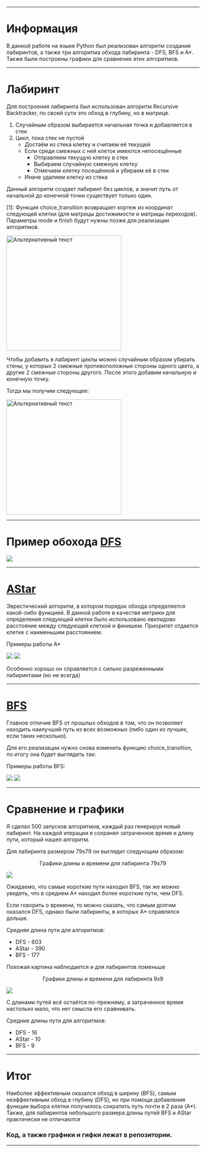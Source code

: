 ___
# Информация
В данной работе на языке Python был реализован алгоритм создания лабиринтов, а также три алгоритма обхода лабиринта - DFS, BFS и A*. Также были построены графики для сравнения этих алгоритмов. 
___
# Лабиринт
Для построения лабиринта был использован алгоритм Recursive Backtracker, по своей сути это обход в глубину, но в матрице. <p> 
1. Случайным образом выбирается начальная точка и добавляется в стек
2. Цикл, пока стек не пустой
    * Достаём из стека клетку и считаем её текущей
    * Если среди смежных с ней клеток имеются непосещённые
        * Отправляем текущую клетку в стек
        * Выбираем случайную смежную клетку
        * Отмечаем клетку посещённой и убираем её в стек
    * Иначе удаляем клетку из стека

Данный алгоритм создает лабиринт без циклов, а значит путь от начальной до конечной точки существует только один.

[1]: Функция choice_transition возвращает кортеж из координат следующей клетки (для  матрицы достижимости и матрицы переходов). Параметры mode и finish будут нужны позже для реализации алгоритмов.

<img src="maze.jpg" alt="Альтернативный текст" width="300" height="300"/>

Чтобы добавить в лабиринт циклы можно случайным образом убирать стены, у которых 2 смежные противоположные стороны одного цвета, а другие 2 смежные стороны другого.
После этого добавим начальную и конечную точку.

Тогда мы получим следующее:

<img src="maze2.jpg" alt="Альтернативный текст" width="300" height="300"/>

___ 
# Пример обохода [DFS](https://ru.wikipedia.org/wiki/Поиск_в_глубину)

![](Gifs/DFS/DFS2.gif)
___

# [AStar](https://ru.wikipedia.org/wiki/A*#:~:text=A%20star)
Эврестический алгоритм, в котором порядок обхода определяется какой-либо функцией. В данной работе в качестве метрики для определения следующей клетки было использовано евклидово расстояние между следующей клеткой и финишем. Приоритет отдается клетке с наименьшим расстоянием.

Примеры работы A*

![](Gifs/AStar/AStar1.gif)
![](Gifs/AStar/AStar3.gif)

Особенно хорошо он справляется с сильно разреженными лабиринтами (но не всегда)
___
# [BFS](https://ru.wikipedia.org/wiki/Поиск_в_ширину)
Главное отличие BFS от прошлых обходов в том, что он позволяет находить наилучший путь из всех возможных (либо один из лучших, если таких несколько).

Для его реализации нужно снова изменить функцию choice_transition, по итогу она будет выглядеть так:

Примеры работы BFS:

![](Gifs/BFS/BFS1.gif)
![](Gifs/BFS/BFS3.gif)

___
# Сравнение и графики
Я сделал 500 запусков алгоритмов, каждый раз генерируя новый лабиринт. На каждой итерации я сохранял затраченное время и длину пути, который нашел алгоритм.

Для лабиринта размером 79x79 он выглядит следующим образом:

<div style="text-align: center;">
    Графики длины и времени для лабиринта 79x79
</div>

![](Graphics/79x79.png)

Ожидаемо, что самые короткие пути находил BFS, так же можно увидеть, что в среднем A* находил более короткие пути, чем DFS. 

Если говорить о времени, то можно сказать, что самым долгим оказался DFS, однако были  лабиринты, в которых A* справлялся дольше.

Средняя длина пути для алгоритмов:
* DFS - 603
* AStar - 390
* BFS - 177

Похожая картина наблюдается и для лабиринтов поменьше

<div style="text-align: center;">
    Графики длины и времени для лабиринта 9x9
</div>

![](Graphics/9x9_5.png)

С длинами путей всё остаётся по-прежнему, а затраченное время настолько мало, что нет смысла его сравнивать.

Средние длины пути для алгоритмов:
* DFS - 16
* AStar - 10
* BFS - 9
___
# Итог
Наиболее эффективным оказался обход в ширину (BFS), самым неэффективным обход в глубину (DFS), но при помощи добавления функции выбора клетки получилось сократить путь почти в 2 раза (A*). Также, для лабиринтов небольшого размера длины путей BFS и AStar практически не отличаются 

### Код, а также графики и гифки лежат в репозитории.
___
